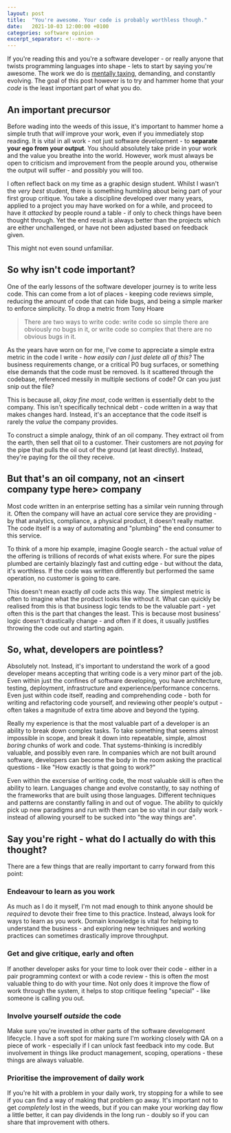 ```yaml
---
layout: post
title:  "You're awesome. Your code is probably worthless though."
date:   2021-10-03 12:00:00 +0100
categories: software opinion
excerpt_separator: <!--more-->
---
```

 
If you're reading this and you're a software developer - or really anyone that twists programming languages into shape - lets to start by saying you're awesome. The work we do is [mentally taxing](https://www.stilldrinking.org/programming-sucks), demanding, and constantly evolving. The goal of this post however is to try and hammer home that your *code* is the least important part of what you do.

<!--more-->

## An important precursor

Before wading into the weeds of this issue, it's important to hammer home a simple truth that *will* improve your work, even if you immediately stop reading. It is vital in all work - not just software development - to **separate your ego from your output**. You should absolutely take pride in your work and the value you breathe into the world. However, work must always be open to criticism and improvement from the people around you, otherwise the output will suffer - and possibly you will too.

I often reflect back on my time as a graphic design student. Whilst I wasn't the *very best* student, there is something humbling about being part of your first group critique. You take a discipline developed over many years, applied to a project you may have worked on for a while, and proceed to have it *attacked* by people round a table - if only to check things have been thought through. Yet the end result is always better than the projects which are either unchallenged, or have not been adjusted based on feedback given.

This might not even sound unfamiliar.

## So why isn't code important?

One of the early lessons of the software developer journey is to write less code. This can come from a lot of places - keeping code reviews simple, reducing the amount of code that can hide bugs, and being a simple marker to enforce simplicity. To drop a metric from Tony Hoare

> There are two ways to write code: write code so simple there are obviously no bugs in it, or write code so complex that there are no obvious bugs in it.

As the years have worn on for me, I've come to appreciate a simple extra metric in the code I write - *how easily can I just delete all of this?* The business requirements change, or a critical P0 bug surfaces, or something else demands that the code must be removed. Is it scattered through the codebase, referenced messily in multiple sections of code? Or can you just snip out the file?

This is because all, *okay fine most*, code written is essentially debt to the company. This isn't specifically technical debt - code written in a way that makes changes hard. Instead, it's an acceptance that the code itself is rarely the *value* the company provides.

To construct a simple analogy, think of an oil company. They extract oil from the earth, then sell that oil to a customer. Their customers are not *paying* for the pipe that pulls the oil out of the ground (at least directly). Instead, they're paying for the oil they receive.

## But that's an oil company, not an &lt;insert company type here&gt; company

Most code written in an enterprise setting has a similar vein running through it. Often the company will have an actual core service they are providing - by that analytics, compliance, a physical product, it doesn't really matter. The code itself is a way of automating and "plumbing" the end consumer to this service.

To think of a more hip example, imagine Google search - the actual *value* of the offering is trillions of records of what exists where. For sure the pipes plumbed are certainly blazingly fast and cutting edge - but without the data, it's worthless. If the code was written differently but performed the same operation, no customer is going to care. 

This doesn't mean exactly *all* code acts this way. The simplest metric is often to imagine what the product looks like without it. What can quickly be realised from this is that business logic tends to be the valuable part - yet often this is the part that changes the least. This is because most business' logic doesn't drastically change - and often if it does, it usually justifies throwing the code out and starting again.

## So, what, developers are pointless?

Absolutely not. Instead, it's important to understand the work of a good developer means accepting that writing code is a very minor part of the job. Even within just the confines of software developing, you have architecture, testing, deployment, infrastructure and experience/performance concerns. Even just within code itself, reading and comprehending code - both for writing and refactoring code yourself, and reviewing other people's output - often takes a magnitude of extra time above and beyond the typing.

Really my experience is that the most valuable part of a developer is an ability to break down complex tasks. To take something that seems almost impossible in scope, and break it down into repeatable, simple, almost *boring* chunks of work and code. That systems-thinking is incredibly valuable, and possibly even rare. In companies which are not built around software, developers can become the body in the room asking the practical questions - like "How exactly is that going to work?"

Even within the excersise of writing code, the most valuable skill is often the ability to learn. Languages change and evolve constantly, to say nothing of the frameworks that are built using those languages. Different techniques and patterns are constantly falling in and out of vogue. The ability to quickly pick up new paradigms and run with them can be so vital in our daily work - instead of allowing yourself to be sucked into "the way things are".

## Say you're right - what do I actually do with this thought?

There are a few things that are really important to carry forward from this point:

### Endeavour to learn as you work

As much as I do it myself, I'm not mad enough to think anyone should be *required* to devote their free time to this practice. Instead, always look for ways to learn as you work. Domain knowledge is vital for helping to understand the business - and exploring new techniques and working practices can sometimes drastically improve throughput.

### Get and give critique, early and often

If another developer asks for your time to look over their code - either in a pair programming context or with a code review - this is often *the* most valuable thing to do with your time. Not only does it improve the flow of work through the system, it helps to stop critique feeling "special" - like someone is calling you out.

### Involve yourself *outside* the code

Make sure you're invested in other parts of the software development lifecycle. I have a soft spot for making sure I'm working closely with QA on a piece of work - especially if I can unlock fast feedback into my code. But involvement in things like product management, scoping, operations - these things are always valuable.

### Prioritise the improvement of daily work

If you're hit with a problem in your daily work, try stopping for a while to see if you can find a way of making that problem go away. It's important not to get *completely* lost in the weeds, but if you can make your working day flow a little better, it can pay dividends in the long run - doubly so if you can share that improvement with others.

